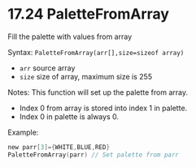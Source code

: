 # 17.24 PaletteFromArray 

Fill the palette with values from array 

Syntax: `PaletteFromArray(arr[],size=sizeof array)` 

* `arr` source array 
* `size` size of array, maximum size is 255 

Notes: This function will set up the palette from array. 

* Index 0 from array is stored into index 1 in palette. 
* Index 0 in palette is always 0. 

Example: 

```c
new parr[3]={WHITE,BLUE,RED}
PaletteFromArray(parr) // Set palette from parr
```



